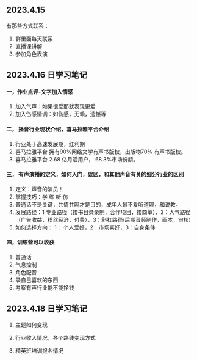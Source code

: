 ## 2023.4.15

有那些方式联系：

1. 群里面每天联系
2. 直播课讲解
3. 参加角色表演



## 2023.4.16 日学习笔记

#### 一，作业点评-文字加入情感

1. 加入气声：如果很爱那就表现更爱
2. 加入伤感情调：如伤感，无赖，遗憾等

#### 二， 播音行业现状介绍，喜马拉雅平台介绍

1. 行业处于高速发展期，红利期
2. 喜马拉雅平台 拥有90%网络文学有声书版权，出版物70% 有声书版权。
3. 喜马拉雅平台 2.68   亿月活用户， 68.3%市场份额。

#### 三， 有声演播的定义，如何入门，误区，和其他声音有关的细分行业的区别

1. 定义：声音的演员！
2. 掌握技巧：学 练 听 仿
3. 普通话不是关键，共情共鸣才是目的，成年人最不爱听道理，和说教。
4. 发展路径：1 专业路径（接书目录录制，合作项目，接商单），2：人气路径（广告收益，粉丝经济，付费），3：斜杠路径(后期音频制作，画本，审核)
5. 如何选择方向： 1： 个人爱好，2：市场喜好，3：自身条件

#### 四，训练营可以收获

1. 普通话
2. 气息控制
3. 角色配音
4. 录自己喜欢的东西
5. 考察有声行业能不能挣钱





## 2023.4.18 日学习笔记

1. 主题如何变现

2. 行业收入情况，各个路线变现方式
3.  精英班培训报名情况

